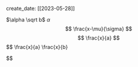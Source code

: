 create_date: [[2023-05-28]]

$\alpha \sqrt b$
$\alpha$ 
$$
\frac{x-\mu}{\sigma}
$$
$$
\frac{x}{a}
$$
$$
\frac{x}{a}
\frac{x}{b}

$$